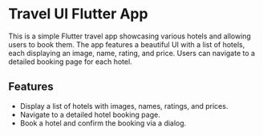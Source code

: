 # Travel UI Flutter App

This is a simple Flutter travel app showcasing various hotels and allowing users to book them. The app features a beautiful UI with a list of hotels, each displaying an image, name, rating, and price. Users can navigate to a detailed booking page for each hotel.

## Features

- Display a list of hotels with images, names, ratings, and prices.
- Navigate to a detailed hotel booking page.
- Book a hotel and confirm the booking via a dialog.

